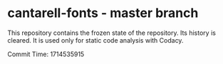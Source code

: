 # cantarell-fonts - master branch

This repository contains the frozen state of the repository.
Its history is cleared. It is used only for static code
analysis with Codacy.

Commit Time: 1714535915